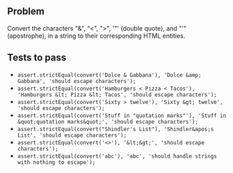 ## Problem

Convert the characters "&", "<", ">", '"' (double quote), and "'" (apostrophe), in a string to their corresponding HTML entities.

## Tests to pass

- `assert.strictEqual(convert('Dolce & Gabbana'), 'Dolce &amp; Gabbana', 'should escape characters');`
- `assert.strictEqual(convert('Hamburgers < Pizza < Tacos'), 'Hamburgers &lt; Pizza &lt; Tacos', 'should escape characters');`
- `assert.strictEqual(convert('Sixty > twelve'), 'Sixty &gt; twelve', 'should escape characters');`
- `assert.strictEqual(convert('Stuff in "quotation marks"'), 'Stuff in &quot;quotation marks&quot;', 'should escape characters');`
- `assert.strictEqual(convert("Shindler's List"), 'Shindler&apos;s List', 'should escape characters');`
- `assert.strictEqual(convert('<>'), '&lt;&gt;', 'should escape characters');`
- `assert.strictEqual(convert('abc'), 'abc', 'should handle strings with nothing to escape');`
